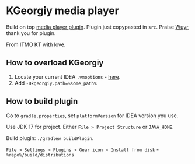 # KGeorgiy media player

Build on top [media player plugin](https://github.com/wuyr/intellij-media-player). Plugin just copypasted in `src`.
Praise [Wuyr](https://github.com/wuyr), thank you for plugin.

From ITMO KT with love.

## How to overload KGeorgiy

1. Locate your current IDEA `.vmoptions` - [here](https://www.jetbrains.com/help/idea/tuning-the-ide.html#locate-jvm-options-file).
2. Add `-Dkgeorgiy.path=%some_path%`

## How to build plugin

Go to `gradle.properties`, set `platformVersion` for IDEA version you use.

Use JDK 17 for project. Either `File > Project Structure` or `JAVA_HOME`. 

Build plugin: `./gradlew buildPlugin`.

`File > Settings > PLugins > Gear icon > Install from disk` - `%repo%/build/distributions`

